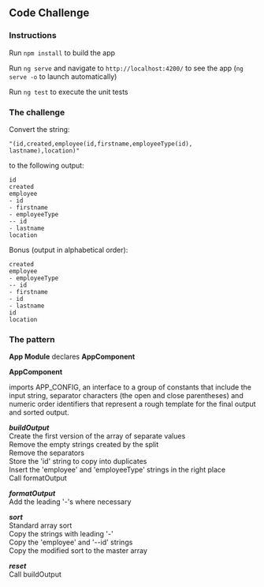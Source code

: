 ## Code Challenge

### Instructions
Run `npm install` to build the app

Run `ng serve` and navigate to `http://localhost:4200/` to see the app (`ng serve -o` to launch automatically) 

Run `ng test` to execute the unit tests

### The challenge

Convert the string: 
```
"(id,created,employee(id,firstname,employeeType(id), lastname),location)" 
```
to the following output:
```
id
created
employee
- id
- firstname
- employeeType
-- id
- lastname
location
```

Bonus (output in alphabetical order):
```
created
employee
- employeeType
-- id
- firstname
- id
- lastname
id
location
```

### The pattern
**App Module** declares **AppComponent**

**AppComponent** 

imports APP_CONFIG, an interface to a group of constants that include the input string, separator characters (the open and close parentheses) and numeric order identifiers that represent a rough template for the final output and sorted output.

***buildOutput***  
Create the first version of the array of separate values  
Remove the empty strings created by the split  
Remove the separators  
Store the 'id' string to copy into duplicates  
Insert the 'employee' and 'employeeType' strings in the right place  
Call formatOutput

***formatOutput***  
Add the leading '-'s where necessary

***sort***  
Standard array sort  
Copy the strings with leading '-'  
Copy the 'employee' and '--id' strings  
Copy the modified sort to the master array  

***reset***    
Call buildOutput






 


